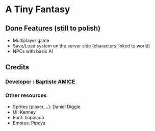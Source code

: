 # A Tiny Fantasy


## Done Features (still to polish)
- Multiplayer game
- Save/Load system on the server side (characters linked to world)
- NPCs with basic AI

## Credits

### Developer : Baptiste AMICE

### Other resources
- Sprites (player,...): Daniel Diggle
- UI: Kenney
- Font: tiopalada
- Emotes: Pipoya
